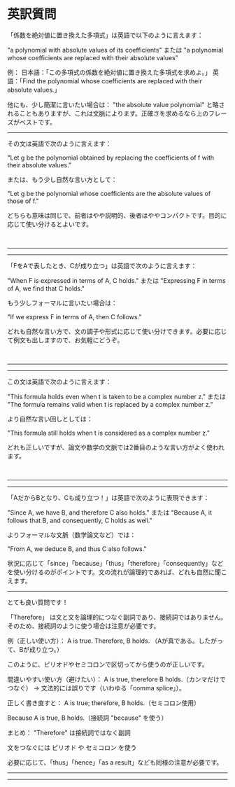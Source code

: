# 英訳質問

「係数を絶対値に置き換えた多項式」は英語で以下のように言えます：

"a polynomial with absolute values of its coefficients"
または
"a polynomial whose coefficients are replaced with their absolute values"

例：
日本語：「この多項式の係数を絶対値に置き換えた多項式を求めよ。」
英語：「Find the polynomial whose coefficients are replaced with their absolute values.」

他にも、少し簡潔に言いたい場合は：
"the absolute value polynomial" と略されることもありますが、これは文脈によります。正確さを求めるなら上のフレーズがベストです。

---

その文は英語で次のように言えます：

"Let g be the polynomial obtained by replacing the coefficients of f with their absolute values."

または、もう少し自然な言い方として：

"Let g be the polynomial whose coefficients are the absolute values of those of f."

どちらも意味は同じで、前者はやや説明的、後者はややコンパクトです。目的に応じて使い分けるとよいです。

<br>

---
---

「FをAで表したとき、Cが成り立つ」は英語で次のように言えます：

"When F is expressed in terms of A, C holds."
または
"Expressing F in terms of A, we find that C holds."

もう少しフォーマルに言いたい場合は：

"If we express F in terms of A, then C follows."

どれも自然な言い方で、文の調子や形式に応じて使い分けできます。必要に応じて例文も出しますので、お気軽にどうぞ。

<br>

---
---

この文は英語で次のように言えます：

"This formula holds even when t is taken to be a complex number z."
または
"The formula remains valid when t is replaced by a complex number z."

より自然な言い回しとしては：

"This formula still holds when t is considered as a complex number z."

どれも正しいですが、論文や数学の文脈では2番目のような言い方がよく使われます。

<br>

---
---

「AだからBとなり、Cも成り立つ！」は英語で次のように表現できます：

"Since A, we have B, and therefore C also holds."
または
"Because A, it follows that B, and consequently, C holds as well."

よりフォーマルな文脈（数学論文など）では：

"From A, we deduce B, and thus C also follows."

状況に応じて「since」「because」「thus」「therefore」「consequently」などを使い分けるのがポイントです。文の流れが論理的であれば、どれも自然に聞こえます。

---

とても良い質問です！

「Therefore」 は文と文を論理的につなぐ副詞であり、接続詞ではありません。そのため、接続詞のように使う場合は注意が必要です。

例（正しい使い方）：
A is true. Therefore, B holds.
（Aが真である。したがって、Bが成り立つ。）

このように、ピリオドやセミコロンで区切ってから使うのが正しいです。

間違いやすい使い方（避けたい）：
A is true, therefore B holds.（カンマだけでつなぐ）
→ 文法的には誤りです（いわゆる「comma splice」）。

正しく書き直すと：
A is true; therefore, B holds.（セミコロン使用）

Because A is true, B holds.（接続詞 "because" を使う）

まとめ：
"Therefore" は接続詞ではなく副詞

文をつなぐには ピリオド や セミコロン を使う

必要に応じて、「thus」「hence」「as a result」なども同様の注意が必要です。

---
---

<br>

